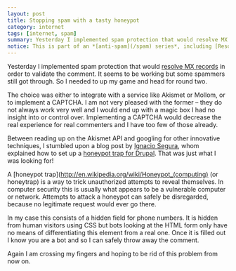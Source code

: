 ```yaml
---
layout: post
title: Stopping spam with a tasty honeypot
category: internet
tags: [internet, spam]
summary: Yesterday I implemented spam protection that would resolve MX records in order to validate the comment. It seems to be working but some spammers still got through. So I needed to up my game and head for round two.
notice: This is part of an *[anti-spam](/spam) series*, including [Resolving MX pointers to fight spam](http://local.tobiassjosten.net:1234/php/resolving-mx-pointers-to-fight-spam) and [Stopping spam with Symfony forms](/symfony/stopping-spam-with-symfony-forms).
---
```

Yesterday I implemented spam protection that would [resolve MX records](http://vvv.tobiassjosten.net/php/resolving-mx-pointers-to-fight-spam) in order to validate the comment. It seems to be working but some spammers still got through. So I needed to up my game and head for round two.

The choice was either to integrate with a service like Akismet or Mollom, or to implement a CAPTCHA. I am not very pleased with the former – they do not always work very well and I would end up with a magic box I had no insight into or control over. Implementing a CAPTCHA would decrease the real experience for real commenters and I have too few of those already.

Between reading up on the Akismet API and googling for other innovative techniques, I stumbled upon a blog post by [Ignacio Segura](http://www.isegura.es/), whom explained how to set up a [honeypot trap for Drupal](http://www.isegura.es/blog/stop-spam-your-site-being-invisible-honeytrap-drupal-comments-form). That was just what I was looking for!

A [honeypot trap](http://en.wikipedia.org/wiki/Honeypot_(computing) (or honeytrap) is a way to trick unauthorized attempts to reveal themselves. In computer security this is usually what appears to be a vulnerable computer or network. Attempts to attack a honeypot can safely be disregarded, because no legitimate request would ever go there.

In my case this consists of a hidden field for phone numbers. It is hidden from human visitors using CSS but bots looking at the HTML form only have no means of differentiating this element from a real one. Once it is filled out I know you are a bot and so I can safely throw away the comment.

Again I am crossing my fingers and hoping to be rid of this problem from now on.
